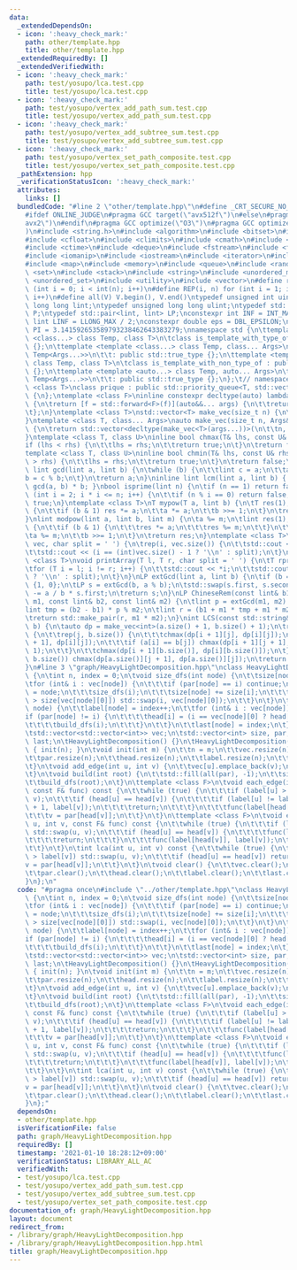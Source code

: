 ```yaml
---
data:
  _extendedDependsOn:
  - icon: ':heavy_check_mark:'
    path: other/template.hpp
    title: other/template.hpp
  _extendedRequiredBy: []
  _extendedVerifiedWith:
  - icon: ':heavy_check_mark:'
    path: test/yosupo/lca.test.cpp
    title: test/yosupo/lca.test.cpp
  - icon: ':heavy_check_mark:'
    path: test/yosupo/vertex_add_path_sum.test.cpp
    title: test/yosupo/vertex_add_path_sum.test.cpp
  - icon: ':heavy_check_mark:'
    path: test/yosupo/vertex_add_subtree_sum.test.cpp
    title: test/yosupo/vertex_add_subtree_sum.test.cpp
  - icon: ':heavy_check_mark:'
    path: test/yosupo/vertex_set_path_composite.test.cpp
    title: test/yosupo/vertex_set_path_composite.test.cpp
  _pathExtension: hpp
  _verificationStatusIcon: ':heavy_check_mark:'
  attributes:
    links: []
  bundledCode: "#line 2 \"other/template.hpp\"\n#define _CRT_SECURE_NO_WARNINGS\n\
    #ifdef ONLINE_JUDGE\n#pragma GCC target(\"avx512f\")\n#else\n#pragma GCC target(\"\
    avx2\")\n#endif\n#pragma GCC optimize(\"O3\")\n#pragma GCC optimize(\"unroll-loops\"\
    )\n#include <string.h>\n#include <algorithm>\n#include <bitset>\n#include <cassert>\n\
    #include <cfloat>\n#include <climits>\n#include <cmath>\n#include <complex>\n\
    #include <ctime>\n#include <deque>\n#include <fstream>\n#include <functional>\n\
    #include <iomanip>\n#include <iostream>\n#include <iterator>\n#include <list>\n\
    #include <map>\n#include <memory>\n#include <queue>\n#include <random>\n#include\
    \ <set>\n#include <stack>\n#include <string>\n#include <unordered_map>\n#include\
    \ <unordered_set>\n#include <utility>\n#include <vector>\n#define rep(i, n) for\
    \ (int i = 0; i < int(n); i++)\n#define REP(i, n) for (int i = 1; i <= int(n);\
    \ i++)\n#define all(V) V.begin(), V.end()\ntypedef unsigned int uint;\ntypedef\
    \ long long lint;\ntypedef unsigned long long ulint;\ntypedef std::pair<int, int>\
    \ P;\ntypedef std::pair<lint, lint> LP;\nconstexpr int INF = INT_MAX / 2;\nconstexpr\
    \ lint LINF = LLONG_MAX / 2;\nconstexpr double eps = DBL_EPSILON;\nconstexpr double\
    \ PI = 3.141592653589793238462643383279;\nnamespace std {\n\ttemplate <template\
    \ <class...> class Temp, class T>\n\tclass is_template_with_type_of : public std::false_type\
    \ {};\n\ttemplate <template <class...> class Temp, class... Args>\n\tclass is_template_with_type_of<Temp,\
    \ Temp<Args...>>\n\t\t: public std::true_type {};\n\ttemplate <template <auto...>\
    \ class Temp, class T>\n\tclass is_template_with_non_type_of : public std::false_type\
    \ {};\n\ttemplate <template <auto...> class Temp, auto... Args>\n\tclass is_template_with_non_type_of<Temp,\
    \ Temp<Args...>>\n\t\t: public std::true_type {};\n};\t// namespace std\ntemplate\
    \ <class T>\nclass prique : public std::priority_queue<T, std::vector<T>, std::greater<T>>\
    \ {\n};\ntemplate <class F>\ninline constexpr decltype(auto) lambda_fix(F&& f)\
    \ {\n\treturn [f = std::forward<F>(f)](auto&&... args) {\n\t\treturn f(f, std::forward<decltype(args)>(args)...);\n\
    \t};\n}\ntemplate <class T>\nstd::vector<T> make_vec(size_t n) {\n\treturn std::vector<T>(n);\n\
    }\ntemplate <class T, class... Args>\nauto make_vec(size_t n, Args&&... args)\
    \ {\n\treturn std::vector<decltype(make_vec<T>(args...))>(\n\t\tn, make_vec<T>(std::forward<Args>(args)...));\n\
    }\ntemplate <class T, class U>\ninline bool chmax(T& lhs, const U& rhs) {\n\t\
    if (lhs < rhs) {\n\t\tlhs = rhs;\n\t\treturn true;\n\t}\n\treturn false;\n}\n\
    template <class T, class U>\ninline bool chmin(T& lhs, const U& rhs) {\n\tif (lhs\
    \ > rhs) {\n\t\tlhs = rhs;\n\t\treturn true;\n\t}\n\treturn false;\n}\ninline\
    \ lint gcd(lint a, lint b) {\n\twhile (b) {\n\t\tlint c = a;\n\t\ta = b;\n\t\t\
    b = c % b;\n\t}\n\treturn a;\n}\ninline lint lcm(lint a, lint b) { return a /\
    \ gcd(a, b) * b; }\nbool isprime(lint n) {\n\tif (n == 1) return false;\n\tfor\
    \ (int i = 2; i * i <= n; i++) {\n\t\tif (n % i == 0) return false;\n\t}\n\treturn\
    \ true;\n}\ntemplate <class T>\nT mypow(T a, lint b) {\n\tT res(1);\n\twhile (b)\
    \ {\n\t\tif (b & 1) res *= a;\n\t\ta *= a;\n\t\tb >>= 1;\n\t}\n\treturn res;\n\
    }\nlint modpow(lint a, lint b, lint m) {\n\ta %= m;\n\tlint res(1);\n\twhile (b)\
    \ {\n\t\tif (b & 1) {\n\t\t\tres *= a;\n\t\t\tres %= m;\n\t\t}\n\t\ta *= a;\n\t\
    \ta %= m;\n\t\tb >>= 1;\n\t}\n\treturn res;\n}\ntemplate <class T>\nvoid printArray(std::vector<T>&\
    \ vec, char split = ' ') {\n\trep(i, vec.size()) {\n\t\tstd::cout << vec[i];\n\
    \t\tstd::cout << (i == (int)vec.size() - 1 ? '\\n' : split);\n\t}\n}\ntemplate\
    \ <class T>\nvoid printArray(T l, T r, char split = ' ') {\n\tT rprev = std::prev(r);\n\
    \tfor (T i = l; i != r; i++) {\n\t\tstd::cout << *i;\n\t\tstd::cout << (i == rprev\
    \ ? '\\n' : split);\n\t}\n}\nLP extGcd(lint a, lint b) {\n\tif (b == 0) return\
    \ {1, 0};\n\tLP s = extGcd(b, a % b);\n\tstd::swap(s.first, s.second);\n\ts.second\
    \ -= a / b * s.first;\n\treturn s;\n}\nLP ChineseRem(const lint& b1, const lint&\
    \ m1, const lint& b2, const lint& m2) {\n\tlint p = extGcd(m1, m2).first;\n\t\
    lint tmp = (b2 - b1) * p % m2;\n\tlint r = (b1 + m1 * tmp + m1 * m2) % (m1 * m2);\n\
    \treturn std::make_pair(r, m1 * m2);\n}\nint LCS(const std::string& a, const std::string&\
    \ b) {\n\tauto dp = make_vec<int>(a.size() + 1, b.size() + 1);\n\trep(i, a.size())\
    \ {\n\t\trep(j, b.size()) {\n\t\t\tchmax(dp[i + 1][j], dp[i][j]);\n\t\t\tchmax(dp[i][j\
    \ + 1], dp[i][j]);\n\t\t\tif (a[i] == b[j]) chmax(dp[i + 1][j + 1], dp[i][j] +\
    \ 1);\n\t\t}\n\t\tchmax(dp[i + 1][b.size()], dp[i][b.size()]);\n\t}\n\trep(j,\
    \ b.size()) chmax(dp[a.size()][j + 1], dp[a.size()][j]);\n\treturn dp[a.size()][b.size()];\n\
    }\n#line 3 \"graph/HeavyLightDecomposition.hpp\"\nclass HeavyLightDecomposition\
    \ {\n\tint n, index = 0;\n\tvoid size_dfs(int node) {\n\t\tsize[node] = 1;\n\t\
    \tfor (int& i : vec[node]) {\n\t\t\tif (par[node] == i) continue;\n\t\t\tpar[i]\
    \ = node;\n\t\t\tsize_dfs(i);\n\t\t\tsize[node] += size[i];\n\t\t\tif (size[i]\
    \ > size[vec[node][0]]) std::swap(i, vec[node][0]);\n\t\t}\n\t}\n\tvoid build_dfs(int\
    \ node) {\n\t\tlabel[node] = index++;\n\t\tfor (int& i : vec[node]) {\n\t\t\t\
    if (par[node] != i) {\n\t\t\t\thead[i] = (i == vec[node][0] ? head[node] : i);\n\
    \t\t\t\tbuild_dfs(i);\n\t\t\t}\n\t\t}\n\t\tlast[node] = index;\n\t}\n\n  public:\n\
    \tstd::vector<std::vector<int>> vec;\n\tstd::vector<int> size, par, head, label,\
    \ last;\n\tHeavyLightDecomposition() {}\n\tHeavyLightDecomposition(int m) : n(m)\
    \ { init(n); }\n\tvoid init(int m) {\n\t\tn = m;\n\t\tvec.resize(n);\n\t\tsize.resize(n);\n\
    \t\tpar.resize(n);\n\t\thead.resize(n);\n\t\tlabel.resize(n);\n\t\tlast.resize(n);\n\
    \t}\n\tvoid add_edge(int u, int v) {\n\t\tvec[u].emplace_back(v);\n\t\tvec[v].emplace_back(u);\n\
    \t}\n\tvoid build(int root) {\n\t\tstd::fill(all(par), -1);\n\t\tsize_dfs(root);\n\
    \t\tbuild_dfs(root);\n\t}\n\ttemplate <class F>\n\tvoid each_edge(int u, int v,\
    \ const F& func) const {\n\t\twhile (true) {\n\t\t\tif (label[u] > label[v]) std::swap(u,\
    \ v);\n\t\t\tif (head[u] == head[v]) {\n\t\t\t\tif (label[u] != label[v]) func(label[u]\
    \ + 1, label[v]);\n\t\t\t\treturn;\n\t\t\t}\n\t\t\tfunc(label[head[v]], label[v]);\n\
    \t\t\tv = par[head[v]];\n\t\t}\n\t}\n\ttemplate <class F>\n\tvoid each_vertex(int\
    \ u, int v, const F& func) const {\n\t\twhile (true) {\n\t\t\tif (label[u] > label[v])\
    \ std::swap(u, v);\n\t\t\tif (head[u] == head[v]) {\n\t\t\t\tfunc(label[u], label[v]);\n\
    \t\t\t\treturn;\n\t\t\t}\n\t\t\tfunc(label[head[v]], label[v]);\n\t\t\tv = par[head[v]];\n\
    \t\t}\n\t}\n\tint lca(int u, int v) const {\n\t\twhile (true) {\n\t\t\tif (label[u]\
    \ > label[v]) std::swap(u, v);\n\t\t\tif (head[u] == head[v]) return u;\n\t\t\t\
    v = par[head[v]];\n\t\t}\n\t}\n\tvoid clear() {\n\t\tvec.clear();\n\t\tsize.clear();\n\
    \t\tpar.clear();\n\t\thead.clear();\n\t\tlabel.clear();\n\t\tlast.clear();\n\t\
    }\n};\n"
  code: "#pragma once\n#include \"../other/template.hpp\"\nclass HeavyLightDecomposition\
    \ {\n\tint n, index = 0;\n\tvoid size_dfs(int node) {\n\t\tsize[node] = 1;\n\t\
    \tfor (int& i : vec[node]) {\n\t\t\tif (par[node] == i) continue;\n\t\t\tpar[i]\
    \ = node;\n\t\t\tsize_dfs(i);\n\t\t\tsize[node] += size[i];\n\t\t\tif (size[i]\
    \ > size[vec[node][0]]) std::swap(i, vec[node][0]);\n\t\t}\n\t}\n\tvoid build_dfs(int\
    \ node) {\n\t\tlabel[node] = index++;\n\t\tfor (int& i : vec[node]) {\n\t\t\t\
    if (par[node] != i) {\n\t\t\t\thead[i] = (i == vec[node][0] ? head[node] : i);\n\
    \t\t\t\tbuild_dfs(i);\n\t\t\t}\n\t\t}\n\t\tlast[node] = index;\n\t}\n\n  public:\n\
    \tstd::vector<std::vector<int>> vec;\n\tstd::vector<int> size, par, head, label,\
    \ last;\n\tHeavyLightDecomposition() {}\n\tHeavyLightDecomposition(int m) : n(m)\
    \ { init(n); }\n\tvoid init(int m) {\n\t\tn = m;\n\t\tvec.resize(n);\n\t\tsize.resize(n);\n\
    \t\tpar.resize(n);\n\t\thead.resize(n);\n\t\tlabel.resize(n);\n\t\tlast.resize(n);\n\
    \t}\n\tvoid add_edge(int u, int v) {\n\t\tvec[u].emplace_back(v);\n\t\tvec[v].emplace_back(u);\n\
    \t}\n\tvoid build(int root) {\n\t\tstd::fill(all(par), -1);\n\t\tsize_dfs(root);\n\
    \t\tbuild_dfs(root);\n\t}\n\ttemplate <class F>\n\tvoid each_edge(int u, int v,\
    \ const F& func) const {\n\t\twhile (true) {\n\t\t\tif (label[u] > label[v]) std::swap(u,\
    \ v);\n\t\t\tif (head[u] == head[v]) {\n\t\t\t\tif (label[u] != label[v]) func(label[u]\
    \ + 1, label[v]);\n\t\t\t\treturn;\n\t\t\t}\n\t\t\tfunc(label[head[v]], label[v]);\n\
    \t\t\tv = par[head[v]];\n\t\t}\n\t}\n\ttemplate <class F>\n\tvoid each_vertex(int\
    \ u, int v, const F& func) const {\n\t\twhile (true) {\n\t\t\tif (label[u] > label[v])\
    \ std::swap(u, v);\n\t\t\tif (head[u] == head[v]) {\n\t\t\t\tfunc(label[u], label[v]);\n\
    \t\t\t\treturn;\n\t\t\t}\n\t\t\tfunc(label[head[v]], label[v]);\n\t\t\tv = par[head[v]];\n\
    \t\t}\n\t}\n\tint lca(int u, int v) const {\n\t\twhile (true) {\n\t\t\tif (label[u]\
    \ > label[v]) std::swap(u, v);\n\t\t\tif (head[u] == head[v]) return u;\n\t\t\t\
    v = par[head[v]];\n\t\t}\n\t}\n\tvoid clear() {\n\t\tvec.clear();\n\t\tsize.clear();\n\
    \t\tpar.clear();\n\t\thead.clear();\n\t\tlabel.clear();\n\t\tlast.clear();\n\t\
    }\n};"
  dependsOn:
  - other/template.hpp
  isVerificationFile: false
  path: graph/HeavyLightDecomposition.hpp
  requiredBy: []
  timestamp: '2021-01-10 18:28:12+09:00'
  verificationStatus: LIBRARY_ALL_AC
  verifiedWith:
  - test/yosupo/lca.test.cpp
  - test/yosupo/vertex_add_path_sum.test.cpp
  - test/yosupo/vertex_add_subtree_sum.test.cpp
  - test/yosupo/vertex_set_path_composite.test.cpp
documentation_of: graph/HeavyLightDecomposition.hpp
layout: document
redirect_from:
- /library/graph/HeavyLightDecomposition.hpp
- /library/graph/HeavyLightDecomposition.hpp.html
title: graph/HeavyLightDecomposition.hpp
---
```


